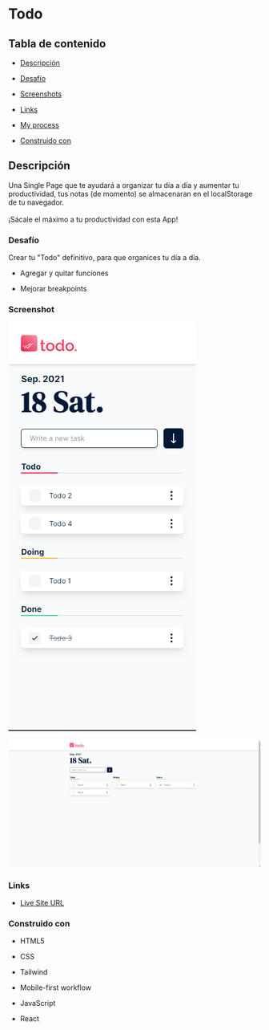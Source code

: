 # Todo

## Tabla de contenido

- [Descripción](#descripción)

- [Desafío](#desafío)

- [Screenshots](#screenshot)

- [Links](#links)

- [My process](#my-process)

- [Construido con](#construido-con)

## Descripción
Una Single Page que te ayudará a organizar tu día a día y aumentar tu productividad, tus notas (de momento) se almacenaran en el localStorage de tu navegador.
<br>
<br>
¡Sácale el máximo a tu productividad con esta App!

### Desafío
 
Crear tu "Todo" definitivo, para que organices tu día a día.


- Agregar y quitar funciones

- Mejorar breakpoints

### Screenshot

![Mobile](src/assets/mobile.png)

![Mobile](src/assets/desktop.png)

### Links

- [Live Site URL](https://todo-best.vercel.app/)

### Construido con

- HTML5

- CSS

- Tailwind 

- Mobile-first workflow

- JavaScript

- React
